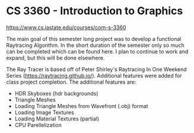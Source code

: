 # CS 3360 - Introduction to Graphics

https://www.cs.iastate.edu/courses/com-s-3360

The main goal of this semester long project was to develop a functional Raytracing Algorithm. In the short duration of the semester only so much can be completed which can be found here. I plan to continue to work and expand, but this will be done elsewhere.

The Ray Tracer is based off of Peter Shirley's Raytracing In One Weekend Series (https://raytracing.github.io/). Additional features were added for class project completion. The additional features are:
- HDR Skyboxes (hdr backgrounds)
- Triangle Meshes
- Loading Triangle Meshes from Wavefront (.obj) format
- Loading Image Textures
- Loading Material Textures (partial)
- CPU Parellelization